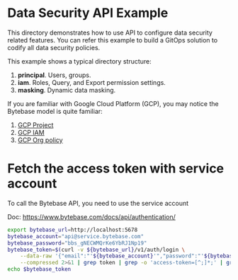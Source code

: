 # Data Security API Example

This directory demonstrates how to use API to configure data security related features.
You can refer this example to build a GitOps solution to codify all data security policies.

This example shows a typical directory structure:

1. **principal**. Users, groups.
1. **iam**. Roles, Query, and Export permission settings.
1. **masking**. Dynamic data masking.

If you are familiar with Google Cloud Platform (GCP), you may notice the Bytebase model is quite familiar:

1. [GCP Project](https://cloud.google.com/resource-manager/docs/creating-managing-projects)
1. [GCP IAM](https://cloud.google.com/security/products/iam)
1. [GCP Org policy](https://cloud.google.com/resource-manager/docs/organization-policy/overview)

# Fetch the access token with service account

To call the Bytebase API, you need to use the service account 

Doc: https://www.bytebase.com/docs/api/authentication/

```bash
export bytebase_url=http://localhost:5678
bytebase_account="api@service.bytebase.com"
bytebase_password="bbs_gNECWMQrKe6YbRJ1Np19"
bytebase_token=$(curl -v ${bytebase_url}/v1/auth/login \
    --data-raw '{"email":"'${bytebase_account}'","password":"'${bytebase_password}'","web":true}' \
    --compressed 2>&1 | grep token | grep -o 'access-token=[^;]*;' | grep -o '[^;]*' | sed 's/access-token=//g; s/;//g')
echo $bytebase_token
```
